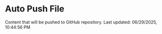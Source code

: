 # Auto Push File

Content that will be pushed to GitHub repository.
Last updated: 06/29/2025, 10:44:56 PM